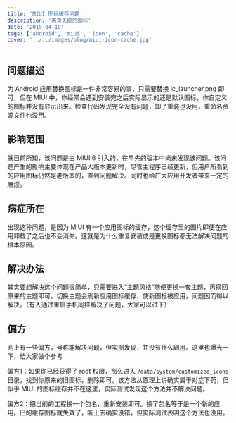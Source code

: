 ```yaml
---
title: 'MIUI 图标缓存问题'
description: '离奇失踪的图标'
date: '2015-04-18'
tags: ['android', 'miui', 'icon', 'cache']
cover: '../../images/blog/miui-icon-cache.jpg'
---
```


## 问题描述

为 Android 应用替换图标是一件非常容易的事，只需要替换 ic_launcher.png 即可，但在 MIUI 中，你经常会遇到安装完之后实际显示的还是默认图标，你自定义的图标并没有显示出来。检查代码发现完全没有问题，卸了重装也没用，重命名资源文件也没用。

## 影响范围

就目前所知，该问题是由 MIUI 6 引入的，在早先的版本中尚未发现该问题。该问题产生的影响主要体现在产品大版本更新时，尽管主程序已经更新，但用户所看到的应用图标仍然是老版本的，直到问题解决。同时也给广大应用开发者带来一定的麻烦。

## 病症所在

出现这种问题，是因为 MIUI 有一个应用图标的缓存，这个缓存里的图片即便在应用卸载了之后也不会消失。这就是为什么重复安装或是更换图标都无法解决问题的根本原因。

## 解决办法

其实要想解决这个问题很简单，只需要进入“主题风格”随便更换一套主题，再换回原来的主题即可。切换主题会刷新应用图标缓存，使新图标被应用，问题因而得以解决。（有人通过重启手机同样解决了问题，大家可以试下）

## 偏方

网上有一些偏方，号称能解决问题，但实测发现，并没有什么卵用。这里也曝光一下，给大家做个参考

偏方1：如果你已经获得了 root 权限，那么进入 `/data/system/customized_icons` 目录，找到你原来的旧图标，删除即可。该方法从原理上讲确实属于对症下药，但似乎 MIUI 的图标缓存并不在这里，实际测试发现这个方法并不解决问题。

偏方2：把当前的工程换一个包名，重新安装即可。换了包名等于是一个新的应用。旧的缓存图标就失效了，听上去确实没错，但实际测试表明这个方法也没用。